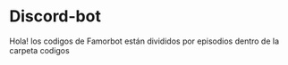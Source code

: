 # Discord-bot
Hola! los codigos de Famorbot están divididos por episodios dentro de la carpeta codigos
